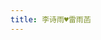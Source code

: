 ```yaml
---
title: 李诗雨♥雷雨菡
---
```


<script type="text/javascript">
var text = '李诗雨♥雷雨菡';
Vector2 = function(x, y) { this.x = x; this.y = y; };
Vector2.prototype = {
    len : function() { return Math.sqrt(this.x * this.x + this.y * this.y); },
    norm : function() { return this.mul(1/this.len()); },
    add : function(v) { return new Vector2(this.x + v.x, this.y + v.y); },
    sub : function(v) { return new Vector2(this.x - v.x, this.y - v.y); },
    mul : function(f) { return new Vector2(this.x * f, this.y * f); },
    div : function(f) { var invf = 1/f; return new Vector2(this.x * invf, this.y * invf); },
    dot : function(v) { return this.x * v.x + this.y * v.y; },
    refl : function(n) { return this.sub(n.mul(this.dot(n)));}
};
Vector2.zero = new Vector2(0, 0);

function Particle(position, velocity, text) {
    this.position = position;
    this.velocity = velocity;
    this.text = text;
    this.acceleration = Vector2.zero;
    this.density = Vector2.zero;
    this.pressure = 0;
};

function b64EncodeUnicode(str) { return btoa(encodeURIComponent(str).replace(/%([0-9A-F]{2})/g, function toSolidBytes(match, p1) { return String.fromCharCode('0x' + p1); })); }
function b64DecodeUnicode(str) { return decodeURIComponent(atob(str).split('').map(function(c) {return '%' + ('00' + c.charCodeAt(0).toString(16)).slice(-2); }).join('')); }

var g = new Vector2(0, 100);
var radius = 10;
var restitution = 0.5;


var mass = 1;
var kradius = 10;
var kradius2 = kradius * kradius;
var kradius3 =  kradius2 * kradius;
var kradius5 =  kradius3 * kradius2;
var targetDensity = 0.001;
var stiffness = 50000;
var viscocity = 100;

var particles = [];
var neighborIndices = [];

function init() {
    cellSize = kradius * 2;
    gridWidth = Math.floor((canvas.width + cellSize) / cellSize);
    gridHeight = Math.floor((canvas.height + cellSize) / cellSize);
    var size = gridWidth * gridHeight;
    grid = new Array(size);
    for (var i = 0; i < size; i++)
        grid[i] = [];
}

function kernel(r) {
    if (r > kradius)
        return 0;
    else {
        var x = 1 - r * r / kradius2;
        return 315 / (64 * Math.PI * kradius3) * x * x * x;
    }
}

function kernel_gradient(r, dir) {
    if (r > kradius)
        return 0;
    else {
        var x = 1.0 - r * r / kradius2;
        return dir.mul(945 / (32 * Math.PI * kradius5) * r * x * x);
    }
}

function kernel_laplacian(r) {
    if (r > kradius)
        return 0;
    else {
        var x = r * r / kradius2;
        return 945 / (32 * Math.PI * kradius5) * (1 - x) * (3 * x - 1);
    }
}

function computeCellIndex(i) {
    var p_i = particles[i];
    var x = Math.floor(p_i.position.x / cellSize);
    var y = Math.floor(p_i.position.y / cellSize);
    return y * gridWidth + x;
}

function updateGrid() {
    for (var i = 0; i < grid.length; i++)
        grid[i].length = 0;
    for (var i = 0; i < particles.length; i++)
        grid[computeCellIndex(i)].push(i);
}

function findNeighbors(i) {
    var p_i = particles[i];
    var x1 = Math.max(Math.floor((p_i.position.x - kradius) / cellSize), 0);
    var y1 = Math.max(Math.floor((p_i.position.y - kradius) / cellSize), 0);
    var x2 = Math.min(Math.floor((p_i.position.x + kradius) / cellSize), gridWidth - 1);
    var y2 = Math.min(Math.floor((p_i.position.y + kradius) / cellSize), gridHeight - 1);
    neighborIndices.length = 0;
    for (var y = y1; y <= y2; y++)
        for (var x = x1; x <= x2; x++) {
            var cell = grid[y * gridWidth + x];
            for (var j = 0; j < cell.length; j++)
                neighborIndices.push(cell[j]);
        }

    return neighborIndices;
}

function updateDensity(i, neighbors) {
    var p_i = particles[i];
    var sum = 0;
    for (var j = 0; j < neighbors.length; j++) {
        var p_j = particles[neighbors[j]];
        var r = p_j.position.sub(p_i.position).len();
        var W = kernel(r);
        if (W > 0)
            sum += mass * W;
    }
    p_i.density = sum;
}

function updatePressure(i) {
    var p_i = particles[i];
    p_i.pressure = stiffness * (p_i.density - targetDensity);
}

function accumulatePressureForce(i, neighbors) {
    var p_i = particles[i];
    for (var j = 0; j < neighbors.length; j++) {
        var p_j = particles[neighbors[j]];
        var dir = p_j.position.sub(p_i.position);
        var r = dir.len();
        if (r > 0 && r < kradius) {
            p_i.acceleration = p_i.acceleration.sub(
                kernel_gradient(r, dir.div(r)).mul(mass * (
                    p_i.pressure / (p_i.density * p_i.density)
                  + p_j.pressure / (p_j.density * p_j.density))));
        }
    }
}

function accumulateViscocityForce(i, neighbors) {
    var p_i = particles[i];
    for (var j = 0; j < neighbors.length; j++) {
        var p_j = particles[neighbors[j]];
        var dir = p_j.position.sub(p_i.position);
        var r = dir.len();
        if (r > 0 && r < kradius) {
            p_i.acceleration = p_i.acceleration.add(
                p_j.velocity.sub(p_i.velocity).div(p_j.density)
                    .mul(viscocity * mass * kernel_laplacian(r)));
        }
    }
}

function accumulateExternalForce(i) {
    var p_i = particles[i];
    p_i.acceleration = p_i.acceleration.add(g);
}

function integration(h) {
    for (var i = 0; i < particles.length; i++) {
        var p = particles[i];
        p.velocity = p.velocity.add(p.acceleration.mul(h));
        p.position = p.position.add(p.velocity.mul(h));
        p.acceleration = Vector2.zero;
    }
}

function heart(p) {
    var q = p.sub(new Vector2(256, 256)).mul(1/150);
    var xx = q.x * q.x, yy = q.y * q.y, a = xx + yy - 1;
    return a * a * a + xx * yy * q.y;
}

function grad(f, p) {
    return new Vector2(
        (f(new Vector2(p.x + 0.01, p.y)) - f(new Vector2(p.x - 0.01, p.y))) / 0.02,
        (f(new Vector2(p.x, p.y + 0.01)) - f(new Vector2(p.x, p.y - 0.01))) / 0.02);
}

function collision() {
    for (var i = 0; i < particles.length; i++) {
        var p = particles[i];
        if (heart(p.position) > 0)
            p.velocity = p.velocity.add(grad(heart, p.position).norm().mul(-50));
        p.position.x = Math.min(Math.max(p.position.x, radius), canvas.width - radius);
        p.position.y = Math.min(Math.max(p.position.y, radius), canvas.height - radius);
    }
}

function step(h) {
    updateGrid();

    for (var i = 0; i < particles.length; i++) {
        var neighbors = findNeighbors(i);
        updateDensity(i, neighbors);
        updatePressure(i);
    }

    for (var i = 0; i < particles.length; i++) {
        var neighbors = findNeighbors(i);
        accumulatePressureForce(i, neighbors);
        accumulateViscocityForce(i, neighbors);
        accumulateExternalForce(i);
    }

    integration(h);
    collision();
}

function render() {
    ctx.clearRect(0, 0, canvas.width, canvas.height);
    ctx.fillStyle = "rgba(255, 0, 0, 0.5)";
    for (var i = 0; i < particles.length; i++) {
        var p = particles[i];
        ctx.fillText(p.text, p.position.x, p.position.y);
    }
}

function start() {
    canvas = document.getElementById("canvas1");
    ctx = canvas.getContext("2d");
    init();
    var t = 0, p = 100, c = 0;
    var loop = function() {
        step(0.01);
        render();
        setTimeout(loop, 10);
        if (particles.length < 1314 && t % Math.floor(p) == 0) {
            particles.push(new Particle(new Vector2(canvas.width / 2, canvas.height / 5), new Vector2(Math.random() * 20 - 10, 0), text.charAt(c++ % text.length)));
            p = Math.max(p * 0.98, 1);
        }
        t++;
    }
    loop();
}
</script>
<style onload="start()"></style>
<canvas id="canvas1" width="512" height="512" style="margin: 0px;padding: 0px; height: 55%"></canvas>

